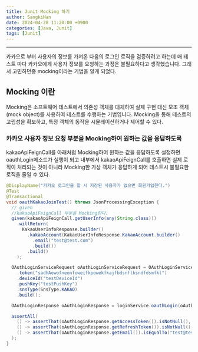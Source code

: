 ```yaml
---
title: Junit Mocking 하기
author: SangkiHan
date: 2024-04-28 11:20:00 +0900
categories: [Java, Junit]
tags: [Junit]
---
```

------------

카카오로 부터 사용자의 정보를 가져온 다음의 로그인 로직을 검증하려고 하는데 매 테스트 마다 카카오에게 사용자 정보를 요청하는 과정은 불필요하다고 생각했습니다. 그래서 고민하던중 mocking이라는 기법을 알게 되었다.

## Mocking 이란
Mocking은 소프트웨어 테스트에서 의존성 객체를 대체하여 실제 구현 대신 모조 객체(mock object)를 사용하여 테스트를 수행하는 기법입니다. Mocking을 통해 테스트의 고립성을 확보하고, 특정 객체의 동작을 시뮬레이션하거나 제어할 수 있다.

### 카카오 사용자 정보 요청 부분을 Mocking하여 원하는 값을 응답하도록
kakaoApiFeignCall를 아래처럼 Mocking하여 원하는 값을 응답하도록 설정하면 oauthLogin메소드가 실행이 되고 내부에서 kakaoApiFeignCall를 호출하면 실제 로직이 처리되는 것이 아니라 Mocking한 가상 객체가 응답하게 되어 테스트시 불필요한 로직을 줄일 수 있다.

  ``` java
  @DisplayName("카카오 로그인을 할 시 저장된 사용자가 없으면 회원가입한다.")
  @Test
  @Transactional
  void oauthKakaoJoinTest() throws JsonProcessingException {
    // given
    //kakaoApiFeignCall 부분을 Mocking한다.
    given(kakaoApiFeignCall.getUserInfo(any(String.class)))
      .willReturn(
        KakaoUserInfoResponse.builder()
          .kakaoAccount(KakaoUserInfoResponse.KakaoAccount.builder()
            .email("test@test.com")
            .build())
          .build()
      );

    OAuthLoginServiceRequest oAuthLoginServiceRequest = OAuthLoginServiceRequest.builder()
      .token("sadhAewofneonfoweifkpowekfkajfbdsnflksndfdsmfkl")
      .deviceId("testDeviceId")
      .pushKey("testPushKey")
      .snsType(SnsType.KAKAO)
      .build();

    OAuthLoginResponse oAuthLoginResponse = loginService.oauthLogin(oAuthLoginServiceRequest);

    assertAll(
      () -> assertThat(oAuthLoginResponse.getAccessToken()).isNotNull(),
      () -> assertThat(oAuthLoginResponse.getRefreshToken()).isNotNull(),
      () -> assertThat(oAuthLoginResponse.getEmail()).isEqualTo("test@test.com")
    );
  }
  ```